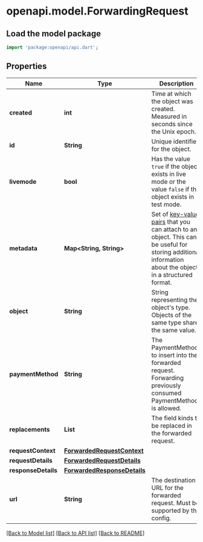 # openapi.model.ForwardingRequest

## Load the model package
```dart
import 'package:openapi/api.dart';
```

## Properties
Name | Type | Description | Notes
------------ | ------------- | ------------- | -------------
**created** | **int** | Time at which the object was created. Measured in seconds since the Unix epoch. | 
**id** | **String** | Unique identifier for the object. | 
**livemode** | **bool** | Has the value `true` if the object exists in live mode or the value `false` if the object exists in test mode. | 
**metadata** | **Map<String, String>** | Set of [key-value pairs](https://stripe.com/docs/api/metadata) that you can attach to an object. This can be useful for storing additional information about the object in a structured format. | [optional] [default to const {}]
**object** | **String** | String representing the object's type. Objects of the same type share the same value. | 
**paymentMethod** | **String** | The PaymentMethod to insert into the forwarded request. Forwarding previously consumed PaymentMethods is allowed. | 
**replacements** | **List<String>** | The field kinds to be replaced in the forwarded request. | [default to const []]
**requestContext** | [**ForwardedRequestContext**](ForwardedRequestContext.md) |  | [optional] 
**requestDetails** | [**ForwardedRequestDetails**](ForwardedRequestDetails.md) |  | [optional] 
**responseDetails** | [**ForwardedResponseDetails**](ForwardedResponseDetails.md) |  | [optional] 
**url** | **String** | The destination URL for the forwarded request. Must be supported by the config. | [optional] 

[[Back to Model list]](../README.md#documentation-for-models) [[Back to API list]](../README.md#documentation-for-api-endpoints) [[Back to README]](../README.md)


